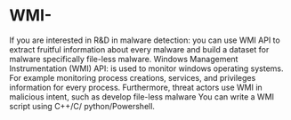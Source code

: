 # WMI-
If you are interested in R&D in malware detection: you can use WMI API to extract fruitful information
about every malware and build a dataset for malware specifically file-less malware.
Windows Management Instrumentation (WMI) API: is used to monitor windows operating systems.
For example monitoring process creations, services, and privileges information for every process. 
Furthermore, threat actors use WMI in malicious intent, such as develop file-less malware You can write a WMI script using C++/C/ python/Powershell.
